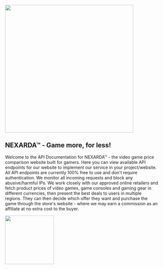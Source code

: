 <a href="https://www.nexarda.com/"><img src="https://imgcdn1.nexarda.com/main/static/branding/logo.svg" width="420"></a>
## NEXARDA™ - Game more, for less!
Welcome to the API Documentation for NEXARDA™ - the video game price comparison website built for gamers. Here you can view available API endpoints for our website to implement our service in your project/website. All API endpoints are currently 100% free to use and don't require authentication. We monitor all incoming requests and block any abusive/harmful IPs. We work closely with our approved online retailers and fetch product prices of video games, game consoles and gaming gear in different currencies, then present the best deals to users in multiple regions. They can then decide which offer they want and purchase the game through the store's website - where we may earn a commission as an affiliate at no extra cost to the buyer.

<a href="https://github.com/NEXARDA/NEXARDA/wiki"><img src="https://dabuttonfactory.com/button.png?t=Get+Started&f=Roboto-Bold&ts=26&tc=fff&hp=32&vp=20&c=4&bgt=unicolored&bgc=32a0ac" width="160"></a>
